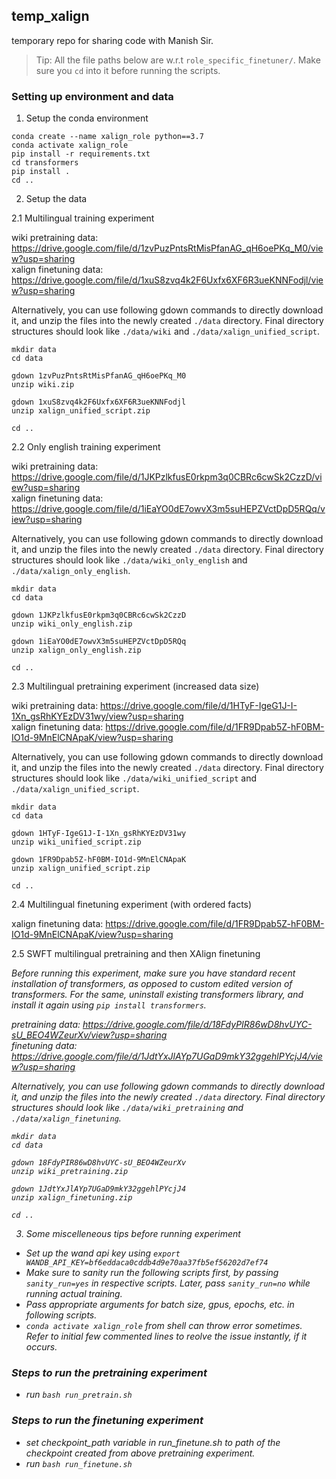 ## temp_xalign
temporary repo for sharing code with Manish Sir.

> Tip: All the file paths below are w.r.t `role_specific_finetuner/`. Make sure you `cd` into it before running the scripts.

### Setting up environment and data
1. Setup the conda environment
```
conda create --name xalign_role python==3.7
conda activate xalign_role
pip install -r requirements.txt
cd transformers
pip install .
cd ..
```

2. Setup the data

2.1 Multilingual training experiment

wiki pretraining data: https://drive.google.com/file/d/1zvPuzPntsRtMisPfanAG_qH6oePKq_M0/view?usp=sharing <br>
xalign finetuning data: https://drive.google.com/file/d/1xuS8zvq4k2F6Uxfx6XF6R3ueKNNFodjl/view?usp=sharing

Alternatively, you can use following gdown commands to directly download it, and unzip the files into the newly created `./data` directory. Final directory structures should look like `./data/wiki` and `./data/xalign_unified_script`.
```
mkdir data
cd data

gdown 1zvPuzPntsRtMisPfanAG_qH6oePKq_M0 
unzip wiki.zip

gdown 1xuS8zvq4k2F6Uxfx6XF6R3ueKNNFodjl
unzip xalign_unified_script.zip

cd ..
```

2.2 Only english training experiment

wiki pretraining data: https://drive.google.com/file/d/1JKPzlkfusE0rkpm3q0CBRc6cwSk2CzzD/view?usp=sharing <br>
xalign finetuning data: https://drive.google.com/file/d/1iEaYO0dE7owvX3m5suHEPZVctDpD5RQq/view?usp=sharing

Alternatively, you can use following gdown commands to directly download it, and unzip the files into the newly created `./data` directory. Final directory structures should look like `./data/wiki_only_english` and `./data/xalign_only_english`.
```
mkdir data
cd data

gdown 1JKPzlkfusE0rkpm3q0CBRc6cwSk2CzzD
unzip wiki_only_english.zip

gdown 1iEaYO0dE7owvX3m5suHEPZVctDpD5RQq
unzip xalign_only_english.zip

cd ..
```

2.3 Multilingual pretraining experiment (increased data size)

wiki pretraining data: https://drive.google.com/file/d/1HTyF-IgeG1J-I-1Xn_gsRhKYEzDV31wy/view?usp=sharing <br>
xalign finetuning data: https://drive.google.com/file/d/1FR9Dpab5Z-hF0BM-IO1d-9MnElCNApaK/view?usp=sharing 

Alternatively, you can use following gdown commands to directly download it, and unzip the files into the newly created `./data` directory. Final directory structures should look like `./data/wiki_unified_script` and `./data/xalign_unified_script`.
```
mkdir data
cd data

gdown 1HTyF-IgeG1J-I-1Xn_gsRhKYEzDV31wy
unzip wiki_unified_script.zip

gdown 1FR9Dpab5Z-hF0BM-IO1d-9MnElCNApaK
unzip xalign_unified_script.zip

cd ..
```

2.4 Multilingual finetuning experiment (with ordered facts)

xalign finetuning data: [https://drive.google.com/file/d/1FR9Dpab5Z-hF0BM-IO1d-9MnElCNApaK/view?usp=sharing ](https://drive.google.com/file/d/1Yy4S0V1mRZ9nGHYhKevVDKLa4CcRlyuq/view?usp=sharing)


2.5 SWFT multilingual pretraining and then XAlign finetuning

<I>Before running this experiment, make sure you have standard recent installation of transformers, as opposed to custom edited version of transformers. For the same, uninstall existing transformers library, and install it again using `pip install transformers`.


pretraining data: https://drive.google.com/file/d/18FdyPIR86wD8hvUYC-sU_BEO4WZeurXv/view?usp=sharing<br>
finetuning data: https://drive.google.com/file/d/1JdtYxJlAYp7UGaD9mkY32ggehlPYcjJ4/view?usp=sharing

Alternatively, you can use following gdown commands to directly download it, and unzip the files into the newly created `./data` directory. Final directory structures should look like `./data/wiki_pretraining` and `./data/xalign_finetuning`.
```
mkdir data
cd data

gdown 18FdyPIR86wD8hvUYC-sU_BEO4WZeurXv
unzip wiki_pretraining.zip

gdown 1JdtYxJlAYp7UGaD9mkY32ggehlPYcjJ4
unzip xalign_finetuning.zip

cd ..
```

3. Some miscelleneous tips before running experiment
  * Set up the wand api key using `export WANDB_API_KEY=bf6eddaca0cddb4d9e70aa37fb5ef56202d7ef74`
  * Make sure to sanity run the following scripts first, by passing `sanity_run=yes` in respective scripts. Later, pass `sanity_run=no` while running actual training.
  * Pass appropriate arguments for batch size, gpus, epochs, etc. in following scripts.
  * `conda activate xalign_role` from shell can throw error sometimes. Refer to initial few commented lines to reolve the issue instantly, if it occurs.
  
### Steps to run the pretraining experiment
* run `bash run_pretrain.sh`

### Steps to run the finetuning experiment
* set *checkpoint_path* variable in *run_finetune.sh*  to path of the checkpoint created from above pretraining experiment.
* run `bash run_finetune.sh`

